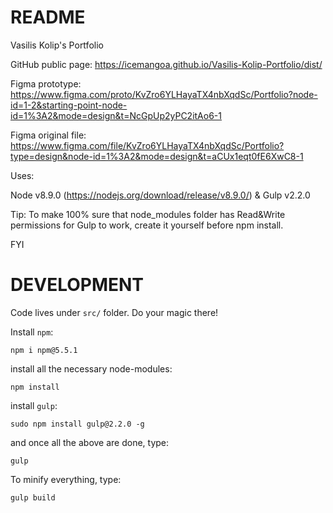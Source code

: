 # README

Vasilis Kolip's Portfolio

GitHub public page:
https://icemangoa.github.io/Vasilis-Kolip-Portfolio/dist/

Figma prototype:
https://www.figma.com/proto/KvZro6YLHayaTX4nbXqdSc/Portfolio?node-id=1-2&starting-point-node-id=1%3A2&mode=design&t=NcGpUp2yPC2itAo6-1

Figma original file:
https://www.figma.com/file/KvZro6YLHayaTX4nbXqdSc/Portfolio?type=design&node-id=1%3A2&mode=design&t=aCUx1eqt0fE6XwC8-1

Uses:

Node v8.9.0 (https://nodejs.org/download/release/v8.9.0/) & Gulp v2.2.0

Tip: To make 100% sure that node_modules folder has Read&Write permissions for Gulp to work, create it yourself before npm install.

FYI

# DEVELOPMENT

Code lives under `src/` folder. Do your magic there! 

Install `npm`:

```
npm i npm@5.5.1
```

install all the necessary node-modules:

```
npm install
```

install `gulp`:

```
sudo npm install gulp@2.2.0 -g
```

and once all the above are done, type:

```
gulp
```

To minify everything, type:

```
gulp build
```

